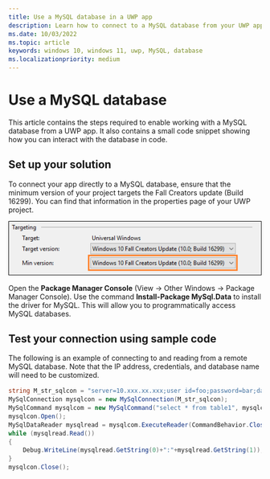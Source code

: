 ```yaml
---
title: Use a MySQL database in a UWP app
description: Learn how to connect to a MySQL database from your UWP app, and test your connection using sample code.
ms.date: 10/03/2022
ms.topic: article
keywords: windows 10, windows 11, uwp, MySQL, database
ms.localizationpriority: medium
---
```


# Use a MySQL database

This article contains the steps required to enable working with a MySQL database from a UWP app. It also contains a small code snippet showing how you can interact with the database in code.

## Set up your solution

To connect your app directly to a MySQL database, ensure that the minimum version of your project targets the Fall Creators update (Build 16299).  You can find that information in the properties page of your UWP project.

![Image of the Targeting property pane in VisualStudio showing the target and minimum versions set to the Fall Creators Update](images/min-version-fall-creators.png)

Open the **Package Manager Console** (View -> Other Windows -> Package Manager Console). Use the command **Install-Package MySql.Data** to install the driver for MySQL. This will allow you to programmatically access MySQL databases.

## Test your connection using sample code

The following is an example of connecting to and reading from a remote MySQL database. Note that the IP address, credentials, and database name will need to be customized.

```csharp
string M_str_sqlcon = "server=10.xxx.xx.xxx;user id=foo;password=bar;database=baz";
MySqlConnection mysqlcon = new MySqlConnection(M_str_sqlcon);
MySqlCommand mysqlcom = new MySqlCommand("select * from table1", mysqlcon);
mysqlcon.Open();
MySqlDataReader mysqlread = mysqlcom.ExecuteReader(CommandBehavior.CloseConnection);
while (mysqlread.Read())
{
    Debug.WriteLine(mysqlread.GetString(0)+":"+mysqlread.GetString(1));
}
mysqlcon.Close();
```
